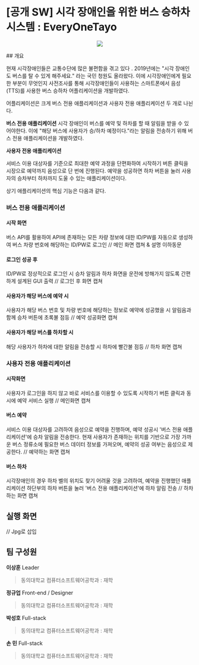 # [공개 SW] 시각 장애인을 위한 버스 승하차 시스템 : EveryOneTayo

<p align="center"><img src="https://user-images.githubusercontent.com/56144682/132003222-4ee2bd35-fcea-49e2-9462-cfb1cb9485c6.png"></p>
## 개요

현재 시각장애인들은 교통수단에 많은 불편함을 겪고 있다 . 2019년에는 "시각 장애인도 버스를 탈 수 있게 해주세요." 라는 국민 청원도 올라왔다.
이에 시각장애인에게 필요한 부분이 무엇인지 사전조사를 통해 시각장애인들이 사용하는 스마트폰에서 음성(TTS)를 사용한 버스 승하차 어플리케이션을 개발하였다.

어플리케이션은 크게 버스 전용 애플리케이션과 사용자 전용 애플리케이션 두 개로 나뉜다.

**버스 전용 애플리케이션**
시각 장애인이 버스를 예약 및 하차를 할 때 알림을 받을 수 있어야한다.
이에 "해당 버스에 사용자가 승/하차 예정이다."라는 알림을 전송하기 위해 버스 전용 애플리케이션을 개발하였다.</p>

**사용자 전용 애플리케이션**
<p>서비스 이용 대상자를 기준으로 최대한 예약 과정을 단편화하여 
시작하기 버튼 클릭을 시장으로 예약까지 음성으로 단 번에 진행된다.
예약을 성공하면 하차 버튼을 눌러 사용자의 승차부터 하차까지 도울 수 있는 애플리케이션이다.</p
---
## 기능 정의

상기 애플리케이션의 핵심 기능은 다음과 같다.
---

### 버스 전용 애플리케이션

#### 시작 화면
버스 API를 활용하여 API에 존재하는 모든 차량 정보에 대한 ID/PW를 자동으로 생성하여 버스 차량 번호에 해당하는 ID/PW로 로그인
// 메인 화면 캡쳐 & 설명 이하동문

#### 로그인 성공 후
ID/PW로 정상적으로 로그인 시 승차 알림과 하차 화면을 운전에 방해가지 않도록 간편하게 설계된 GUI 출력
// 로그인 후 화면 캡쳐

#### 사용자가 해당 버스에 예약 시
사용자가 해당 버스 번호 및 차량 번호에 해당하는 정보로 예약에 성공했을 시 알림음과 함께 승차 버튼에 초록불 점등
// 예약 성공화면 캡쳐

#### 사용자가 해당 버스를 하차할 시
해당 사용자가 하차에 대한 알림을 전송할 시 하차에 빨간불 점등
// 하차 화면 캡쳐


### 사용자 전용 애플리케이션

#### 시작화면
사용자가 로그인을 하지 않고 바로 서비스를 이용할 수 있도록 시작하기 버튼 클릭과 동시에 예약 서비스 실행
// 메인화면 캡쳐

#### 버스 예약
서비스 이용 대상자를 고려하여 음성으로 예약을 진행하며, 예약 성공시 '버스 전용 애플리케이션'에 승차 알림을 전송한다.
현재 사용자가 존재하는 위치를 기반으로 가장 가까운 버스 정류소에 필요한 버스 데이터 정보를 가져오며, 예약의 성공 여부는 음성으로 제공한다.
// 예약하는 화면 캡쳐

#### 버스 하차
시각장애인의 경우 하차 벨의 위치도 찾기 어려울 것을 고려하여,
예약을 진행했던 애플리케이션 하단부의 하차 버튼을 눌러 '버스 전용 애플리케이션'에 하차 알림 전송
// 하차 하는 화면 캡쳐

## 실행 화면
// Jpg로 삽입

## 팀 구성원

**이상훈** 
Leader 
> 동의대학교 컴퓨터소프트웨어공학과 : 재학

**정규업**
Front-end / Designer
> 동의대학교 컴퓨터소프트웨어공학과 : 재학

**박성호**
Full-stack
> 동의대학교 컴퓨터소프트웨어공학과 : 재학

**손 민**
Full-stack
> 동의대학교 컴퓨터소프트웨어공학과 : 재학
